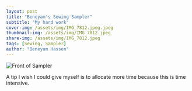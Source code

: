 ```yaml
---
layout: post
title: "Beneyam's Sewing Sampler"
subtitle: "My hard work"
cover-img: /assets/img/IMG_7812.jpeg.jpeg
thumbnail-img: /assets/img/IMG_7812.jpeg
share-img: /assets/img/IMG_7812.jpeg
tags: [Sewing, Sampler]
author: "Beneyam Hassen"
---
```


![Front of Sampler](https://beneyam-hassen.github.io/assets/img/IMG_7812.jpeg)

A tip I wish I could give myself is to allocate more time because this is time intensive.
